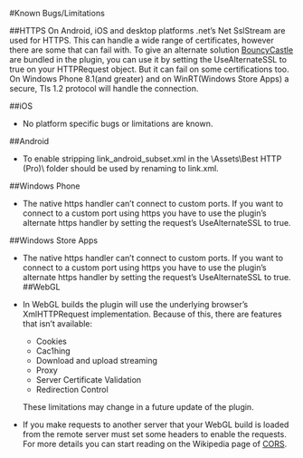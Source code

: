 #Known Bugs/Limitations

##HTTPS
On Android, iOS and desktop platforms .net’s Net SslStream are used for HTTPS. This can handle a wide range of certificates, however there are some that can fail with.
To give an alternate solution [BouncyCastle](https://github.com/bcgit/bc-csharp) are bundled in the plugin, you can use it by setting the UseAlternateSSL to true on your HTTPRequest object. But it can fail on some certifications too.
On Windows Phone 8.1(and greater) and on WinRT(Windows Store Apps) a secure, Tls 1.2 protocol will handle the connection.

##iOS

- No platform specific bugs or limitations are known.

##Android

- To enable stripping link_android_subset.xml in the \Assets\Best HTTP (Pro)\ folder should be used by renaming to link.xml.

##Windows Phone

- The native https handler can’t connect to custom ports. If you want to connect to a custom port using https you have to use the plugin’s alternate https handler by setting the request’s UseAlternateSSL to true.

##Windows Store Apps

- The native https handler can’t connect to custom ports. If you want to connect to a custom port using https you have to use the plugin’s alternate https handler by setting the request’s UseAlternateSSL to true.
##WebGL

- In WebGL builds the plugin will use the underlying browser’s XmlHTTPRequest implementation. Because of this, there are features that isn’t available:
	
	- Cookies
	- Cac1hing
	- Download and upload streaming
	- Proxy
	- Server Certificate Validation
	- Redirection Control

	These limitations may change in a future update of the plugin.

- If you make requests to another server that your WebGL build is loaded from the remote server must set some headers to enable the requests. For more details you can start reading on the Wikipedia page of [CORS](https://en.wikipedia.org/wiki/Cross-origin_resource_sharing).
